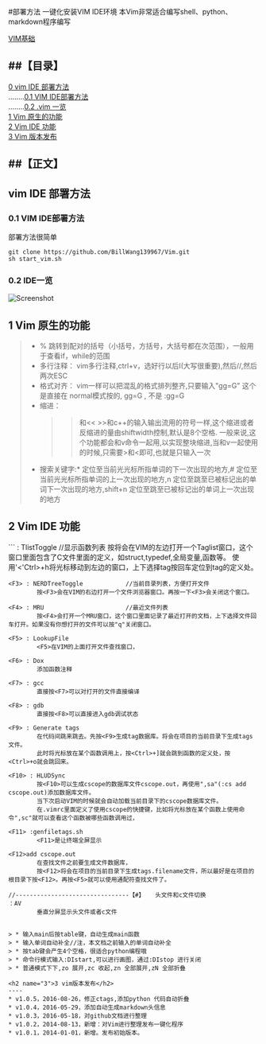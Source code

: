#部署方法
一键化安装VIM IDE环境
本Vim非常适合编写shell、python、markdown程序编写

[VIM基础](doc/vim.md)

##【目录】
----

[0 vim IDE 部署方法](#0)  
........[0.1 VIM IDE部署方法 ](#0.1)  
........[0.2 .vim 一览 ](#0.2)  
[1 Vim 原生的功能 ](#1)  
[2 Vim IDE 功能 ](#2)  
[3 Vim 版本发布 ](#3)  

##【正文】
----

<h2 name="0">vim IDE 部署方法</h2>
<h3 name="0.1">0.1 VIM IDE部署方法</h3>
部署方法很简单

```
git clone https://github.com/BillWang139967/Vim.git
sh start_vim.sh
```
<h3 name="0.2">0.2 IDE一览 </h3>

![Screenshot](https://github.com/BillWang139967/Vim/raw/master/images/vim.jpg)
<h2 name="1">1 Vim 原生的功能</h2>

> * % 跳转到配对的括号（小括号，方括号，大括号都在次范围），一般用于查看if，while的范围
> * 多行注释：
>      vim多行注释,ctrl+v，选好行以后I(大写很重要),然后//,然后两次ESC
> * 格式对齐：
>      vim一样可以把混乱的格式排列整齐,只要输入"gg=G"
>      这个是直接在 normal模式按的, gg=G , 不是 :gg=G
> * 缩进：
>      >>和<< >>和c++的输入输出流用的符号一样,这个缩进或者反缩进的量由shiftwidth控制,默认是8个空格.
>      一般来说,这个功能都会和v命令一起用,以实现整块缩进,当和v一起使用的时候,只需要>和<即可,也就是只输入一次
> * 搜索关键字:* 定位至当前光光标所指单词的下一次出现的地方,# 定位至当前光光标所指单词的上一次出现的地方,n 定位至跳至已被标记出的单词下一次出现的地方,shift+n 定位至跳至已被标记出的单词上一次出现的地方

<h2 name="2">2 Vim IDE 功能</h2>
```
    <F2> : TlistToggle               //显示函数列表
            按<F2>将会在VIM的左边打开一个Taglist窗口，这个窗口里面包含了C文件里面的定义，如struct,typedef,全局变量,函数等。
            使用'<'Ctrl>+h将光标移动到左边的窗口，上下选择tag按回车定位到tag的定义处。

    <F3> : NERDTreeToggle            //当前目录列表，方便打开文件
            按<F3>会在VIM的右边打开一个文件浏览器窗口。再按一下<F3>会关闭这个窗口。

    <F4> : MRU			             //最近文件列表
            按<F4>会打开一个MRU窗口，这个窗口里面记录了最近打开的文档，上下选择文件回车打开。如果没有你想打开的文件可以按"q"关闭窗口。

    <F5> : LookupFile
            <F5>在VIM的上面打开文件查找窗口，

    <F6> : Dox
            添加函数注释

    <F7> : gcc
            直接按<F7>可以对打开的文件直接编译

    <F8> : gdb
            直接按<F8>可以直接进入gdb调试状态

    <F9> : Generate tags
            在代码间跳来跳去。先按<F9>生成tag数据库。将会在项目的当前目录下生成tags文件。
            此时将光标放在某个函数调用上，按<Ctrl>+]就会跳到函数的定义处，按<Ctrl>+o就会跳回来。

    <F10> : HLUDSync
            按<F10>可以生成cscope的数据库文件cscope.out，再使用",sa"(:cs add cscope.out)添加数据库文件。
            当下次启动VIM的时候就会自动加载当前目录下的cscope数据库文件。
            在.vimrc里面定义了使用cscope的快捷键，比如将光标放在某个函数上使用命令",sc"就可以查看这个函数被哪些函数调用过，

    <F11> :genfiletags.sh
            <F11>是让终端全屏显示

    <F12>add cscope.out
            在查找文件之前要生成文件数据库，
            按<F12>将会在项目的当前目录下生成tags.filename文件，所以最好是在项目的根目录下按<F12>。再按<F5>就可以使用通配符查找文件了。
            
    //--------------------------------【#】	头文件和c文件切换
    ：AV
            垂直分屏显示头文件或者c文件

```

> * 输入main后按table键，自动生成main函数
> * 输入单词自动补全//注，本文档之前输入的单词自动补全
> * 按tab键会产生4个空格，很适合python编程哦
> * 命令行模式输入:DIstart,可以进行画图，通过:DIstop 进行关闭
> * 普通模式下下,zo 展开,zc 收起,zn 全部展开,zN 全部折叠

<h2 name="3">3 vim版本发布</h2>
----
* v1.0.5，2016-08-26，修正ctags,添加python 代码自动折叠
* v1.0.4，2016-05-29，添加自动生成markdown头信息
* v1.0.3，2016-05-18，对github文档进行整理
* v1.0.2，2014-08-13，新增：对Vim进行整理发布一键化程序 
* v1.0.1，2014-01-01，新增。发布初始版本。
